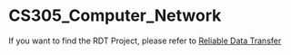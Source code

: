 # CS305_Computer_Network

If you want to find the RDT Project, please refer to [Reliable Data Transfer](https://github.com/Fu188/RDT-ReliableDataTransfer.git) 
